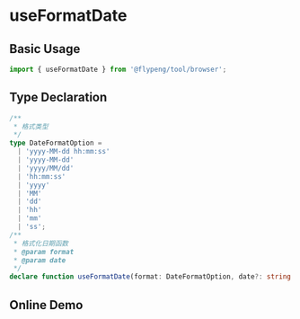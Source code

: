 # useFormatDate

## Basic Usage

```ts
import { useFormatDate } from '@flypeng/tool/browser';
```

## Type Declaration

```ts
/**
 * 格式类型
 */
type DateFormatOption =
  | 'yyyy-MM-dd hh:mm:ss'
  | 'yyyy-MM-dd'
  | 'yyyy/MM/dd'
  | 'hh:mm:ss'
  | 'yyyy'
  | 'MM'
  | 'dd'
  | 'hh'
  | 'mm'
  | 'ss';
/**
 * 格式化日期函数
 * @param format
 * @param date
 */
declare function useFormatDate(format: DateFormatOption, date?: string | number | Date): string;
```

## Online Demo

<preview path="./index.vue" title="useFormatDate" description="Format Date"></preview>
